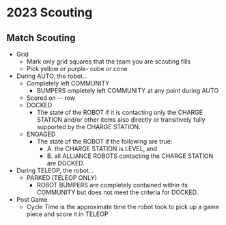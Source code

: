# 2023 Scouting
## Match Scouting
- Grid
  - Mark only grid squares that the team you are scouting fills
  - Pick yellow or purple- cube or cone
- During AUTO, the robot...
  - Completely left COMMUNITY
    -  BUMPERS  ompletely left COMMUNITY at any
point during AUTO
  - Scored on -- row
  - DOCKED
    - The state of the ROBOT if it is contacting only the CHARGE STATION and/or other items also directly or transitively fully supported by the CHARGE STATION.
  - ENGAGED
     - The state of the ROBOT if the following are true:
       - A. the CHARGE STATION is LEVEL, and
       - B. all ALLIANCE ROBOTS contacting the CHARGE STATION are DOCKED.
- During TELEOP, the robot...
  - PARKED (TELEOP ONLY)
    - ROBOT BUMPERS are completely contained within its COMMUNITY but does not meet the criteria for DOCKED.
- Post Game
  - Cycle Time is the approximate time the robot took to pick up a game piece and score it in TELEOP